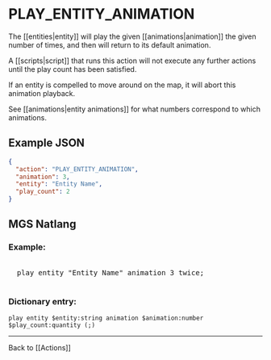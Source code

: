 # PLAY_ENTITY_ANIMATION

The [[entities|entity]] will play the given [[animations|animation]] the given number of times, and then will return to its default animation.

A [[scripts|script]] that runs this action will not execute any further actions until the play count has been satisfied.

If an entity is compelled to move around on the map, it will abort this animation playback.

See [[animations|entity animations]] for what numbers correspond to which animations.

## Example JSON

```json
{
  "action": "PLAY_ENTITY_ANIMATION",
  "animation": 3,
  "entity": "Entity Name",
  "play_count": 2
}
```

## MGS Natlang

### Example:

<pre class="HyperMD-codeblock mgs">

  <span class="verb">play</span> <span class="sigil">entity</span> <span class="string">"Entity Name"</span> <span class="sigil">animation</span> <span class="number">3</span> <span class="number">twice</span><span class="terminator">;</span>

</pre>

### Dictionary entry:

```
play entity $entity:string animation $animation:number $play_count:quantity (;)
```

---

Back to [[Actions]]
